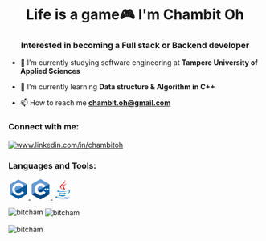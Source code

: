 <h1 align="center">Life is a game🎮 I'm Chambit Oh</h1>
<h3 align="center">Interested in becoming a Full stack or Backend developer</h3>

- 🏫 I’m currently studying software engineering at **Tampere University of Applied Sciences**

- 🌱 I’m currently learning **Data structure & Algorithm in C++**

- 📫 How to reach me **chambit.oh@gmail.com**

<h3 align="left">Connect with me:</h3>
<p align="left">
<a href="https://linkedin.com/in/www.linkedin.com/in/chambitoh" target="blank"><img align="center" src="https://raw.githubusercontent.com/rahuldkjain/github-profile-readme-generator/master/src/images/icons/Social/linked-in-alt.svg" alt="www.linkedin.com/in/chambitoh" height="30" width="40" /></a>
</p>

<h3 align="left">Languages and Tools:</h3>
<p align="left"> <a href="https://www.cprogramming.com/" target="_blank" rel="noreferrer"> <img src="https://raw.githubusercontent.com/devicons/devicon/master/icons/c/c-original.svg" alt="c" width="40" height="40"/> </a> <a href="https://www.w3schools.com/cpp/" target="_blank" rel="noreferrer"> <img src="https://raw.githubusercontent.com/devicons/devicon/master/icons/cplusplus/cplusplus-original.svg" alt="cplusplus" width="40" height="40"/> </a> <a href="https://www.java.com" target="_blank" rel="noreferrer"> <img src="https://raw.githubusercontent.com/devicons/devicon/master/icons/java/java-original.svg" alt="java" width="40" height="40"/> </a> </p>

<p><img align="left" src="https://github-readme-stats.vercel.app/api/top-langs?username=bitcham&show_icons=true&locale=en&layout=compact" alt="bitcham" /></p>

<p>&nbsp;<img align="center" src="https://github-readme-stats.vercel.app/api?username=bitcham&show_icons=true&locale=en" alt="bitcham" /></p>

<p><img align="center" src="https://github-readme-streak-stats.herokuapp.com/?user=bitcham&" alt="bitcham" /></p>
